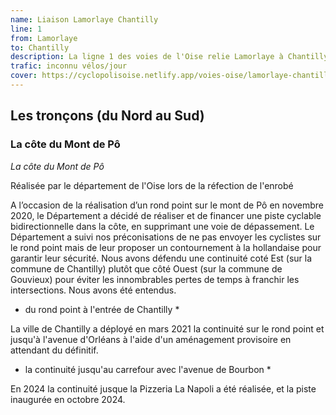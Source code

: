 ```yaml
---
name: Liaison Lamorlaye Chantilly 
line: 1
from: Lamorlaye
to: Chantilly
description: La ligne 1 des voies de l'Oise relie Lamorlaye à Chantilly
trafic: inconnu vélos/jour
cover: https://cyclopolisoise.netlify.app/voies-oise/lamorlaye-chantilly.jpg
---
```


## Les tronçons (du Nord au Sud)

### La côte du Mont de Pô

*La côte du Mont de Pô*

Réalisée par le département de l'Oise lors de la réfection de l'enrobé

A l’occasion de la réalisation d’un rond point sur le mont de Pô en novembre 2020, le Département a décidé de réaliser et de financer une piste cyclable bidirectionnelle dans la côte, en supprimant une voie de dépassement. Le Département a suivi nos préconisations de ne pas envoyer les cyclistes sur le rond point mais de leur proposer un contournement à la hollandaise pour garantir leur sécurité. Nous avons défendu une continuité coté Est (sur la commune de Chantilly) plutôt que côté Ouest (sur la commune de Gouvieux) pour éviter les innombrables pertes de temps à franchir les intersections. Nous avons été entendus.

* du rond point à l'entrée de Chantilly * 

La ville de Chantilly a déployé en mars 2021 la continuité sur le rond point et jusqu'à l'avenue d'Orléans à l'aide d'un aménagement provisoire en attendant du définitif.
* la continuité jusqu'au carrefour avec l'avenue de Bourbon *

En 2024 la continuité jusque la Pizzeria La Napoli a été réalisée, et la piste inaugurée en octobre 2024.


